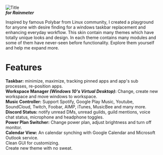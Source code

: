 ![Title](https://github.com/khanhas/Polybar/blob/master/titleImage.png)  
***for Rainmeter***  
  
Inspired by famous Polybar from Linux community, I created a playground for anyone with desire finding for a windows taskbar replacement and enhancing everyday workflow. This skin contain many themes which have totally unique looks and design. In each theme contains many modules and some of them have never-seen before functionality. Explore them yourself and help me expand more.

# Features
**Taskbar:** minimize, maximize, tracking pinned apps and app's sub processes, re-position apps.  
**Workspace Manager *(Windows 10's Virtual Desktop)*:** Change, create new workspace and move windows to workspace.  
**Music Controller:** Support Spotify, Google Play Music, Youtube, SoundCloud, Twitch, Foobar, AIMP, iTunes, MusicBee and many more.  
**Discord Status:** notify unread DMs, unread guilds, guild mentions, voice chat status, microphone and headphone toggles.  
**Power Plan Switcher:** Change power plan, adjust brightness and turn off monitor.  
**Calendar View:** An calendar synching with Google Calendar and Microsoft Outlook service.  
Clean GUI for customizing.  
Create new theme with no sweat.  
